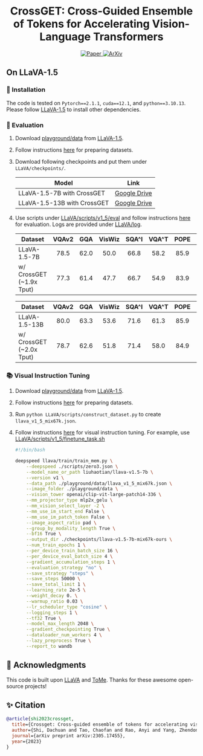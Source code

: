 <div align="center">
<h1>CrossGET: Cross-Guided Ensemble of Tokens for Accelerating Vision-Language Transformers</h1>
</div>

<p align="center">
    <a href="https://arxiv.org/pdf/2305.17455.pdf">
        <img alt="Paper" src="https://img.shields.io/badge/paper-link-blue?logo=quicklook" />
    </a>
    <a href="https://arxiv.org/abs/2305.17455">
        <img alt="ArXiv" src="https://img.shields.io/badge/arXiv-2301.13741-B31B1B?logo=arxiv" />
    </a>
</p>

## On LLaVA-1.5

### 🏃 Installation
The code is tested on `Pytorch==2.1.1`, `cuda==12.1`, and `python==3.10.13`. Please follow [LLaVA-1.5](https://github.com/haotian-liu/LLaVA?tab=readme-ov-file#install) to install other dependencies.

### 📑 Evaluation

1. Download [playground/data](https://github.com/haotian-liu/LLaVA/tree/main/playground/data) from [LLaVA-1.5](https://github.com/haotian-liu/LLaVA?tab=readme-ov-file#install).
2. Follow instructions [here](https://github.com/haotian-liu/LLaVA/blob/main/docs/Evaluation.md) for preparing datasets.
3. Download following checkpoints and put them under `LLaVA/checkpoints/`.

    Model | Link | 
    --- | :---: 
    LLaVA-1.5-7B with CrossGET | [Google Drive](https://drive.google.com/drive/folders/1E1Qegfy1yeBUwX6rXW6q6kakb3VPtXxU?usp=sharing)
    LLaVA-1.5-13B with CrossGET | [Google Drive](https://drive.google.com/drive/folders/1EjL-u602_DBLhT9mmfgJj_0uCyQRz8YX?usp=sharing)

4. Use scripts under [LLaVA/scripts/v1_5/eval](https://github.com/sdc17/CrossGET/tree/main/LLaVA/scripts/v1_5/eval) and follow instructions [here](https://github.com/haotian-liu/LLaVA/blob/main/docs/Evaluation.md) for evaluation. Logs are provided under [LLaVA/log](https://github.com/sdc17/CrossGET/tree/main/LLaVA/log).

    Dataset | VQAv2 | GQA | VisWiz | SQA^I | VQA^T | POPE | MME | MMB | MMB^CN | SEED^I
    --- | :---: | :---: | :---: | :---: | :---: | :---: | :---: | :---: | :---: | :---: 
    LLaVA-1.5-7B | 78.5 | 62.0 | 50.0 | 66.8 | 58.2 | 85.9 | 1510.7 | 64.3 | 58.3 | 66.2
    w/ CrossGET (~1.9x Tput) | 77.3 | 61.4 | 47.7 | 66.7 | 54.9 | 83.9 | 1510.2 | 64.7 | 55.2 | 64.4
    
    Dataset | VQAv2 | GQA | VisWiz | SQA^I | VQA^T | POPE | MME | MMB | MMB^CN | SEED^I
    --- | :---: | :---: | :---: | :---: | :---: | :---: | :---: | :---: | :---: | :---: 
    LLaVA-1.5-13B | 80.0 | 63.3 | 53.6 | 71.6 | 61.3 | 85.9 | 1531.3 | 67.7 | 63.6 | 68.2
    w/ CrossGET (~2.0x Tput) | 78.7 | 62.6 | 51.8 | 71.4 | 58.0 | 84.9 | 1548.8 | 66.3 | 62.0 | 67.5

### 📚 Visual Instruction Tuning

1. Download [playground/data](https://github.com/haotian-liu/LLaVA/tree/main/playground/data) from [LLaVA-1.5](https://github.com/haotian-liu/LLaVA?tab=readme-ov-file#install).
2. Follow instructions [here](https://github.com/haotian-liu/LLaVA?tab=readme-ov-file#visual-instruction-tuning) for preparing datasets.
3. Run `python LLaVA/scripts/construct_dataset.py` to create `llava_v1_5_mix67k.json`.
4. Follow instructions [here](https://github.com/haotian-liu/LLaVA/tree/main?tab=readme-ov-file#visual-instruction-tuning) for visual instruction tuning. For example, use [LLaVA/scripts/v1_5/finetune_task.sh](https://github.com/sdc17/CrossGET/blob/main/LLaVA/scripts/v1_5/finetune_task.sh)

    ```bash
    #!/bin/bash
    
    deepspeed llava/train/train_mem.py \
        --deepspeed ./scripts/zero3.json \
        --model_name_or_path liuhaotian/llava-v1.5-7b \
        --version v1 \
        --data_path ./playground/data/llava_v1_5_mix67k.json \
        --image_folder ./playground/data \
        --vision_tower openai/clip-vit-large-patch14-336 \
        --mm_projector_type mlp2x_gelu \
        --mm_vision_select_layer -2 \
        --mm_use_im_start_end False \
        --mm_use_im_patch_token False \
        --image_aspect_ratio pad \
        --group_by_modality_length True \
        --bf16 True \
        --output_dir ./checkpoints/llava-v1.5-7b-mix67k-ours \
        --num_train_epochs 1 \
        --per_device_train_batch_size 16 \
        --per_device_eval_batch_size 4 \
        --gradient_accumulation_steps 1 \
        --evaluation_strategy "no" \
        --save_strategy "steps" \
        --save_steps 50000 \
        --save_total_limit 1 \
        --learning_rate 2e-5 \
        --weight_decay 0. \
        --warmup_ratio 0.03 \
        --lr_scheduler_type "cosine" \
        --logging_steps 1 \
        --tf32 True \
        --model_max_length 2048 \
        --gradient_checkpointing True \
        --dataloader_num_workers 4 \
        --lazy_preprocess True \
        --report_to wandb
    ```

## 💬 Acknowledgments
This code is built upon <a href="https://github.com/haotian-liu/LLaVA">LLaVA</a> and <a href="https://github.com/facebookresearch/ToMe">ToMe</a>. Thanks for these awesome open-source projects!


## ✨ Citation
```bibtex
@article{shi2023crossget,
  title={Crossget: Cross-guided ensemble of tokens for accelerating vision-language transformers},
  author={Shi, Dachuan and Tao, Chaofan and Rao, Anyi and Yang, Zhendong and Yuan, Chun and Wang, Jiaqi},
  journal={arXiv preprint arXiv:2305.17455},
  year={2023}
}
```

